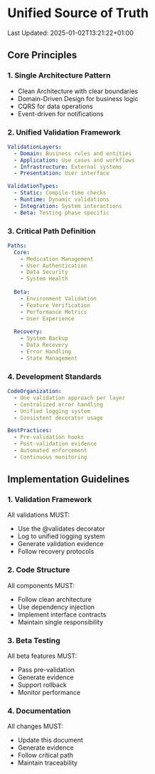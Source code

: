 # Unified Source of Truth
Last Updated: 2025-01-02T13:21:22+01:00

## Core Principles

### 1. Single Architecture Pattern
- Clean Architecture with clear boundaries
- Domain-Driven Design for business logic
- CQRS for data operations
- Event-driven for notifications

### 2. Unified Validation Framework
```yaml
ValidationLayers:
  - Domain: Business rules and entities
  - Application: Use cases and workflows
  - Infrastructure: External systems
  - Presentation: User interface

ValidationTypes:
  - Static: Compile-time checks
  - Runtime: Dynamic validations
  - Integration: System interactions
  - Beta: Testing phase specific
```

### 3. Critical Path Definition
```yaml
Paths:
  Core:
    - Medication Management
    - User Authentication
    - Data Security
    - System Health
  
  Beta:
    - Environment Validation
    - Feature Verification
    - Performance Metrics
    - User Experience
    
  Recovery:
    - System Backup
    - Data Recovery
    - Error Handling
    - State Management
```

### 4. Development Standards
```yaml
CodeOrganization:
  - One validation approach per layer
  - Centralized error handling
  - Unified logging system
  - Consistent decorator usage

BestPractices:
  - Pre-validation hooks
  - Post-validation evidence
  - Automated enforcement
  - Continuous monitoring
```

## Implementation Guidelines

### 1. Validation Framework
All validations MUST:
- Use the @validates decorator
- Log to unified logging system
- Generate validation evidence
- Follow recovery protocols

### 2. Code Structure
All components MUST:
- Follow clean architecture
- Use dependency injection
- Implement interface contracts
- Maintain single responsibility

### 3. Beta Testing
All beta features MUST:
- Pass pre-validation
- Generate evidence
- Support rollback
- Monitor performance

### 4. Documentation
All changes MUST:
- Update this document
- Generate evidence
- Follow critical path
- Maintain traceability
